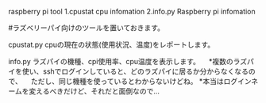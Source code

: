 raspberry pi tool
1.cpustat
  cpu infomation
2.info.py
  Raspberry pi infomation


#ラズベリーパイ向けのツールを置いておきます。

cpustat.py
  cpuの現在の状態(使用状況、温度)をレポートします。
  
info.py
  ラズパイの機種、cpi使用率、cpu温度を表示します。
 　*複数のラズパイを使い、sshでログインしていると、どのラズパイに居るか分からなくなるので、
  　ただし、同じ機種を使っているとわからないけどね。
   *本当はログインネームを変えるべきだけど、それだと面倒なので...
   
   
   
   
